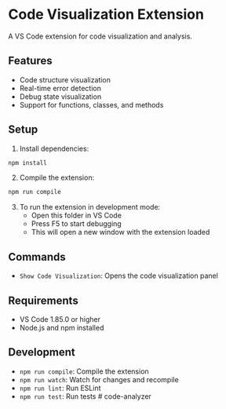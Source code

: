# Code Visualization Extension

A VS Code extension for code visualization and analysis.

## Features

- Code structure visualization
- Real-time error detection
- Debug state visualization
- Support for functions, classes, and methods

## Setup

1. Install dependencies:
```bash
npm install
```

2. Compile the extension:
```bash
npm run compile
```

3. To run the extension in development mode:
   - Open this folder in VS Code
   - Press F5 to start debugging
   - This will open a new window with the extension loaded

## Commands

- `Show Code Visualization`: Opens the code visualization panel

## Requirements

- VS Code 1.85.0 or higher
- Node.js and npm installed

## Development

- `npm run compile`: Compile the extension
- `npm run watch`: Watch for changes and recompile
- `npm run lint`: Run ESLint
- `npm run test`: Run tests # code-analyzer
